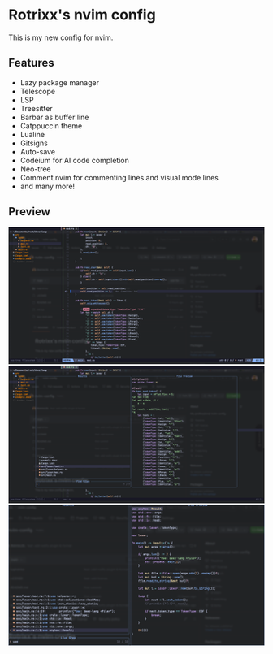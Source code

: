 # Rotrixx's nvim config

This is my new config for nvim.

## Features

* Lazy package manager
* Telescope
* LSP
* Treesitter
* Barbar as buffer line
* Catppuccin theme
* Lualine
* Gitsigns
* Auto-save
* Codeium for AI code completion
* Neo-tree
* Comment.nvim for commenting lines and visual mode lines
* and many more!

## Preview

![Nvim config screenshot 1](./screenshots/1.png)
![Nvim config screenshot 2](./screenshots/2.png)
![Nvim config screenshot 3](./screenshots/3.png)
